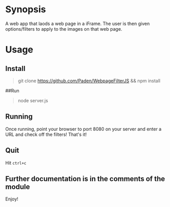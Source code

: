 # Synopsis
A web app that laods a web page in a iFrame. The user is then given options/filters
to apply to the images on that web page.

# Usage

## Install
> git clone https://github.com/Paden/WebpageFilterJS && npm install

##Run
> node server.js

## Running
Once running, point your browser to port 8080 on your server and enter a URL and 
check off the filters! That's it!

## Quit
Hit `ctrl+c`

## Further documentation is in the comments of the module
Enjoy!